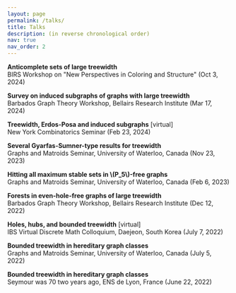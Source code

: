 ```yaml
---
layout: page
permalink: /talks/
title: Talks
description: (in reverse chronological order)
nav: true
nav_order: 2
---
```



<b>Anticomplete sets of large treewidth</b>\
BIRS Workshop on "New Perspectives in Coloring and Structure" (Oct 3, 2024)

<b>Survey on induced subgraphs of graphs with large treewidth</b>\
Barbados Graph Theory Workshop, Bellairs Research Institute (Mar 17, 2024)

<b>Treewidth, Erdos-Posa and induced subgraphs</b> [virtual]\
   New York Combinatorics Seminar (Feb 23, 2024)

<b>Several Gyarfas-Sumner-type results for treewidth</b>\
Graphs and Matroids Seminar, University of Waterloo, Canada (Nov 23, 2023)

<b>Hitting all maximum stable sets in \\(P\_5\\)-free graphs</b>\
Graphs and Matroids Seminar, University of Waterloo, Canada (Feb 6, 2023)


<b>Forests in even-hole-free graphs of large treewidth</b>\
Barbados Graph Theory Workshop, Bellairs Research Institute (Dec 12, 2022)


<b>Holes, hubs, and bounded treewidth</b> [virtual]\
IBS Virtual Discrete Math Colloquium, Daejeon, South Korea (July 7, 2022)


<b>Bounded treewidth in hereditary graph classes</b>\
Graphs and Matroids Seminar, University of Waterloo, Canada (July 5, 2022)


<b>Bounded treewidth in hereditary graph classes</b>\
 Seymour was 70 two years ago, ENS de Lyon, France (June 22, 2022)
